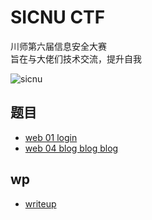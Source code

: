 # SICNU CTF
川师第六届信息安全大赛  
旨在与大佬们技术交流，提升自我

![sicnu](img/sicnu_ctf.png)

## 题目
- [web 01 login](./docker-login)
- [web 04 blog blog blog](./blog_blog_blog)

## wp
- [writeup](./writeup)